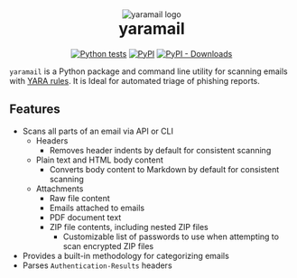 <div align="center">
  <img src="https://seanthegeek.github.io/yaramail/_static/yaramail-logo.png" style="padding-top: 10px" alt="yaramail logo">
<h1 style="margin-top: 0; padding-top: 0">yaramail</h1>

  [![Python tests](https://github.com/seanthegeek/yaramail/actions/workflows/python-tests.yaml/badge.svg)](https://github.com/seanthegeek/yaramail/actions/workflows/python-tests.yaml)
  [![PyPI](https://img.shields.io/pypi/v/yara-mail)](https://pypi.org/project/yara-mail/)
  [![PyPI - Downloads](https://img.shields.io/pypi/dm/yara-mail?color=blue)](https://pypistats.org/packages/yara-mail)
</div>

`yaramail` is a Python package and command line utility for scanning emails with
[YARA rules][yara]. It is Ideal for automated triage of phishing reports.

## Features

- Scans all parts of an email via API or CLI
  - Headers
    - Removes header indents by default for consistent scanning
  - Plain text and HTML body content
    - Converts body content to Markdown by default for consistent scanning
  - Attachments
    - Raw file content
    - Emails attached to emails
    - PDF document text
    - ZIP file contents, including nested ZIP files
      - Customizable list of passwords to use when attempting to scan encrypted ZIP files
- Provides a built-in methodology for categorizing emails
- Parses `Authentication-Results` headers

[yara]: https://yara.readthedocs.io/en/stable/writingrules.html
